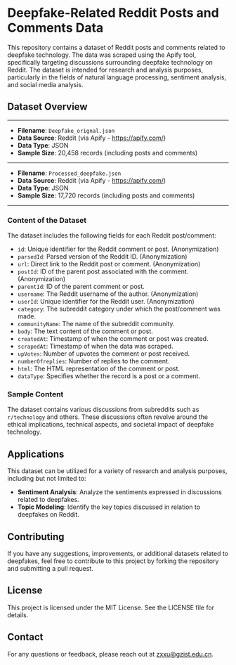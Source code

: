 # Deepfake-Related Reddit Posts and Comments Data

This repository contains a dataset of Reddit posts and comments related to deepfake technology. The data was scraped using the Apify tool, specifically targeting discussions surrounding deepfake technology on Reddit. The dataset is intended for research and analysis purposes, particularly in the fields of natural language processing, sentiment analysis, and social media analysis.

## Dataset Overview
--------------------------------------------------
- **Filename**: `Deepfake_orignal.json`
- **Data Source**: Reddit (via Apify - https://apify.com/)
- **Data Type**: JSON
- **Sample Size**: 20,458 records (including posts and comments)
--------------------------------------------------
- **Filename**: `Processed_deepfake.json`
- **Data Source**: Reddit (via Apify - https://apify.com/)
- **Data Type**: JSON
- **Sample Size**: 17,720 records (including posts and comments)
--------------------------------------------------
### Content of the Dataset

The dataset includes the following fields for each Reddit post/comment:

- `id`: Unique identifier for the Reddit comment or post. (Anonymization)
- `parsedId`: Parsed version of the Reddit ID. (Anonymization)
- `url`: Direct link to the Reddit post or comment. (Anonymization)
- `postId`: ID of the parent post associated with the comment. (Anonymization)
- `parentId`: ID of the parent comment or post.
- `username`: The Reddit username of the author. (Anonymization)
- `userId`: Unique identifier for the Reddit user. (Anonymization)
- `category`: The subreddit category under which the post/comment was made.
- `communityName`: The name of the subreddit community.
- `body`: The text content of the comment or post.
- `createdAt`: Timestamp of when the comment or post was created.
- `scrapedAt`: Timestamp of when the data was scraped.
- `upVotes`: Number of upvotes the comment or post received.
- `numberOfreplies`: Number of replies to the comment.
- `html`: The HTML representation of the comment or post.
- `dataType`: Specifies whether the record is a post or a comment.

### Sample Content

The dataset contains various discussions from subreddits such as `r/technology` and others. These discussions often revolve around the ethical implications, technical aspects, and societal impact of deepfake technology.



## Applications

This dataset can be utilized for a variety of research and analysis purposes, including but not limited to:

- **Sentiment Analysis**: Analyze the sentiments expressed in discussions related to deepfakes.
- **Topic Modeling**: Identify the key topics discussed in relation to deepfakes on Reddit.


## Contributing

If you have any suggestions, improvements, or additional datasets related to deepfakes, feel free to contribute to this project by forking the repository and submitting a pull request.

## License

This project is licensed under the MIT License. See the LICENSE file for details.

## Contact

For any questions or feedback, please reach out at zxxu@gzist.edu.cn.
